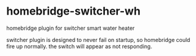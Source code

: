 # homebridge-switcher-wh
homebridge plugin for switcher smart water heater

switcher plugin is designed to never fail on startup, so homebridge could fire up normally. the switch will appear as not responding.
